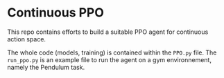 # Continuous PPO
This repo contains efforts to build a suitable PPO agent for continuous action space. 

The whole code (models, training) is contained within the `PPO.py` file. The `run_ppo.py` is an example file to run the agent on a gym environnement, namely the Pendulum task. 

